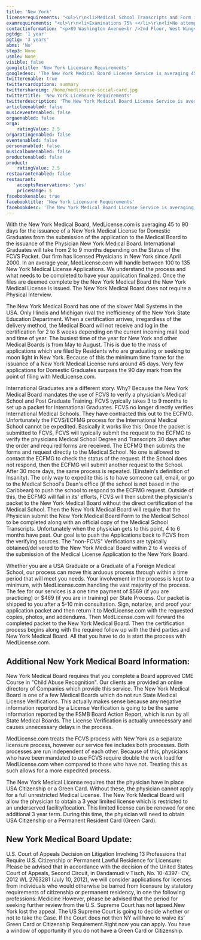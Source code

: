 ```yaml
---
title: 'New York'
licenserequirements: "<ul>\r\n<li>Medical School Transcripts and Form if Domestic</li>\r\n<li>All PGY Training if Domestic</li>\r\n<li>FCVS Packet if International</li>\r\n<li>All State Medical Licenses (past/present)</li>\r\n<li>3 Physician References - Some Applicants</li>\r\n<li>National or State Examination Scores if Domestic</li>\r\n</ul>"
examrequirements: "<ul>\r\n<li>Examinations 75% +</li>\r\n<li>No attempt limit Step 3 of the USMLE</li>\r\n<li>No year limit- USMLE or 10 years if (Md/Phd)</li>\r\n<li>1 year PGY for USA Grads</li>\r\n<li>3 year PGY for International Grads</li>\r\n<li>No 10 year rule or SPEX required</li>\r\n<li>State Exam Accepted if Pre-1975</li>\r\n</ul>"
contactinformation: "<p>89 Washington Avenue<br />2nd Floor, West Wing<br />Albany, NY 12234<br />Phone: (518) 474-3817 Ext. 560<br />Fax: (518) 486-4846</p>\r\n<p><a href=\"http://www.nysed.gov/licensed-professionals/\">http://usny.nysed.gov/professionals/</a></p>"
pgtdg: '1 year'
pgtig: '3 years'
abms: 'No'
step3: None
usmle: None
visible: false
googletitle: 'New York Licensure Requirements'
googledesc: 'The New York Medical Board License Service is averaging 45 to 90 days for the issuance of a New York Medical License for Domestic Graduates. The busiest time of the year for New York and other Medical Boards is from May to August. The New York Medical Board does not require a Physical Interview.'
twitterenable: true
twittercardoptions: summary
twittershareimg: /home/medlicense-social-card.jpg
twittertitle: 'New York Licensure Requirements'
twitterdescription: 'The New York Medical Board License Service is averaging 45 to 90 days for the issuance of a New York Medical License for Domestic Graduates. The busiest time of the year for New York and other Medical Boards is from May to August. The New York Medical Board does not require a Physical Interview.'
articleenabled: false
musiceventenabled: false
orgaenabled: false
orga:
    ratingValue: 2.5
orgaratingenabled: false
eventenabled: false
personenabled: false
musicalbumenabled: false
productenabled: false
product:
    ratingValue: 2.5
restaurantenabled: false
restaurant:
    acceptsReservations: 'yes'
    priceRange: $
facebookenable: true
facebooktitle: 'New York Licensure Requirements'
facebookdesc: 'The New York Medical Board License Service is averaging 45 to 90 days for the issuance of a New York Medical License for Domestic Graduates. The busiest time of the year for New York and other Medical Boards is from May to August. The New York Medical Board does not require a Physical Interview.'
---
```


<p>With the New York Medical Board, MedLicense.com is averaging 45 to 90 days for the issuance of a New York Medical License for Domestic Graduates from the submission of the application to the Medical Board to the issuance of the Physician New York Medical Board. International Graduates will take from 2 to 9 months depending on the Status of the FCVS Packet. Our firm has licensed Physicians in New York since April 2000. In an average year, MedLicense.com will handle between 100 to 135 New York Medical License Applications. We understand the process and what needs to be completed to have your application finalized. Once the files are deemed complete by the New York Medical Board the New York Medical License is issued. The New York Medical Board does not require a Physical Interview.</p>
<p>The New York Medical Board has one of the slower Mail Systems in the USA. Only Illinois and Michigan rival the inefficiency of the New York State Education Department. When a certification arrives, irregardless of the delivery method, the Medical Board will not receive and log in the certification for 2 to 8 weeks depending on the current incoming mail load and time of year. The busiest time of the year for New York and other Medical Boards is from May to August. This is due to the mass of applications which are filed by Residents who are graduating or seeking to moon light in New York. Because of this the minimum time frame for the issuance of a New York Medical License runs around 45 days. Very few applications for Domestic Graduates surpass the 90 day mark from the point of filing with MedLicense.com.</p>
<p>International Graduates are a different story. Why? Because the New York Medical Board mandates the use of FCVS to verify a physician's Medical School and Post Graduate Training. FCVS typically takes 3 to 9 months to set up a packet for International Graduates. FCVS no longer directly verifies International Medical Schools. They have contracted this out to the ECFMG. Unfortunately the FCVS/ECFMG process for the International Medical School cannot be expedited. Basically it works like this: Once the packet is submitted to FCVS, FCVS will typically submit the request to the ECFMG to verify the physicians Medical School Degree and Transcripts 30 days after the order and required forms are received. The ECFMG then submits the forms and request directly to the Medical School. No one is allowed to contact the ECFMG to check the status of the request. If the School does not respond, then the ECFMG will submit another request to the School. After 30 more days, the same process is repeated. (Einstein's definition of Insanity). The only way to expedite this is to have someone call, email, or go to the Medical School's Dean's office (if the school is not based in the Caribbean) to push the school to respond to the ECFMG request. Outside of this, the ECFMG will fail in its' efforts, FCVS will then submit the physician's packet to the New York Medical Board without the direct certification of the Medical School. Then the New York Medical Board will require that the Physician submit the New York Medical Board Form to the Medical School to be completed along with an official copy of the Medical School Transcripts. Unfortunately when the physician gets to this point, 4 to 6 months have past. Our goal is to push the Applications back to FCVS from the verifying sources. The "non-FCVS" Verifications are typically obtained/delivered to the New York Medical Board within 2 to 4 weeks of the submission of the Medical License Application to the New York Board.</p>
<p>Whether you are a USA Graduate or a Graduate of a Foreign Medical School, our process can move this arduous process through within a time period that will meet you needs. Your involvement in the process is kept to a minimum, with MedLicense.com handling the vast majority of the process. The fee for our services is a one time payment of $569 (if you are practicing) or $469 (if you are in training) per State Process. Our packet is shipped to you after a 5-10 min consultation. Sign, notarize, and proof your application packet and then return it to MedLicense.com with the requested copies, photos, and addendums. Then MedLicense.com will forward the completed packet to the New York Medical Board. Then the certification process begins along with the required follow up with the third parties and New York Medical Board. All that you have to do is start the process with MedLicense.com.</p>
<h2 id="mcetoc_1ce9djc280">Additional New York Medical Board Information:</h2>
<p>New York Medical Board requires that you complete a Board approved CME Course in "Child Abuse Recognition". Our clients are provided an online directory of Companies which provide this service. The New York Medical Board is one of a few Medical Boards which do not run State Medical License Verifications. This actually makes sense because any negative information reported by a License Verification is going to be the same information reported by the FSMB Board Action Report, which is run by all State Medical Boards. The License Verification is actually unnecessary and causes unnecessary delays in the process.</p>
<p>MedLicense.com treats the FCVS process with New York as a separate licensure process, however our service fee includes both processes. Both processes are run independent of each other. Because of this, physicians who have been mandated to use FCVS require double the work load for MedLicense.com when compared to those who have not. Treating this as such allows for a more expedited process.</p>
<p>The New York Medical License requires that the physician have in place USA Citizenship or a Green Card. Without these, the physician cannot apply for a full unrestricted Medical License. The New York Medical Board will allow the physician to obtain a 3 year limited license which is restricted to an underserved facility/location. This limited license can be renewed for one additional 3 year term. During this time, the physician will need to obtain USA Citizenship or a Permanent Resident Card (Green Card).</p>
<h2 id="mcetoc_1ce9e0j4j1">New York Medical Board Update:</h2>
<p>U.S. Court of Appeals Decision on Litigation Involving 13 Professions that Require U.S. Citizenship or Permanent Lawful Residence for Licensure: Please be advised that in accordance with the decision of the United States Court of Appeals, Second Circuit, in Dandamudi v Tisch, No. 10-4397- CV, 2012 WL 2763281 (July 10, 2012), we will consider applications for licenses from individuals who would otherwise be barred from licensure by statutory requirements of citizenship or permanent residency, in one the following professions: Medicine However, please be advised that the period for seeking further review from the U.S. Supreme Court has not lapsed.New York lost the appeal. The US Supreme Court is going to decide whether or not to take the Case. If the Court does not then NY will have to waive its' Green Card or Citizenship Requirement.Right now you can apply. You have a window of opportunity if you do not have a Green Card or Citizenship.</p>